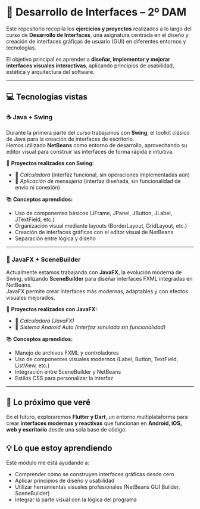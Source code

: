 # 🎨 Desarrollo de Interfaces – 2º DAM

Este repositorio recopila los **ejercicios y proyectos** realizados a lo largo del curso de **Desarrollo de Interfaces**, una asignatura centrada en el diseño y creación de interfaces gráficas de usuario (GUI) en diferentes entornos y tecnologías.

El objetivo principal es aprender a **diseñar, implementar y mejorar interfaces visuales interactivas**, aplicando principios de usabilidad, estética y arquitectura del software.

---

## 💻 Tecnologías vistas

### ☕ Java + Swing
Durante la primera parte del curso trabajamos con **Swing**, el toolkit clásico de Java para la creación de interfaces de escritorio.  
Hemos utilizado **NetBeans** como entorno de desarrollo, aprovechando su editor visual para construir las interfaces de forma rápida e intuitiva.

📌 **Proyectos realizados con Swing:**
- 🧮 *Calculadora* (interfaz funcional, sin operaciones implementadas aún)  
- 💬 *Aplicación de mensajería* (interfaz diseñada, sin funcionalidad de envío ni conexión)

📚 **Conceptos aprendidos:**
- Uso de componentes básicos (JFrame, JPanel, JButton, JLabel, JTextField, etc.)
- Organización visual mediante layouts (BorderLayout, GridLayout, etc.)
- Creación de interfaces gráficas con el editor visual de NetBeans
- Separación entre lógica y diseño

---

### 🌿 JavaFX + SceneBuilder
Actualmente estamos trabajando con **JavaFX**, la evolución moderna de Swing, utilizando **SceneBuilder** para diseñar interfaces FXML integradas en NetBeans.  
JavaFX permite crear interfaces más modernas, adaptables y con efectos visuales mejorados.

📌 **Proyectos realizados con JavaFX:**
- 🧮 *Calculadora (JavaFX)*  
- 🚗 *Sistema Android Auto (interfaz simulada sin funcionalidad)*

📚 **Conceptos aprendidos:**
- Manejo de archivos FXML y controladores
- Uso de componentes visuales modernos (Label, Button, TextField, ListView, etc.)
- Integración entre SceneBuilder y NetBeans
- Estilos CSS para personalizar la interfaz

---

## 🚀 Lo próximo que veré
En el futuro, exploraremos **Flutter y Dart**, un entorno multiplataforma para crear **interfaces modernas y reactivas** que funcionan en **Android, iOS, web y escritorio** desde una sola base de código.


## 💡 Lo que estoy aprendiendo
Este módulo me está ayudando a:
- Comprender cómo se construyen interfaces gráficas desde cero  
- Aplicar principios de diseño y usabilidad  
- Utilizar herramientas visuales profesionales (NetBeans GUI Builder, SceneBuilder)  
- Integrar la parte visual con la lógica del programa  
